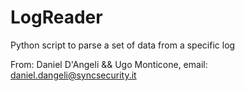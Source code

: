 # LogReader
Python script to parse a set of data from a specific log

From: Daniel D'Angeli && Ugo Monticone, email: daniel.dangeli@syncsecurity.it 
